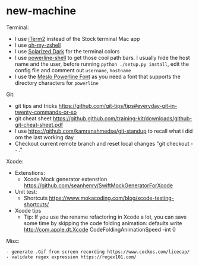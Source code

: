 # new-machine


Terminal:
- I use [iTerm2](https://www.iterm2.com/) instead of the Stock terminal Mac app
- I use [oh-my-zshell](https://github.com/robbyrussell/oh-my-zsh)
- I use [Solarized Dark](http://ethanschoonover.com/solarized) for the terminal colors
- I use [powerline-shell](https://github.com/milkbikis/powerline-shell) to get those cool path bars. I usually hide the host name and the user, before running `python ./setup.py install`, edit the config file and comment out `username`, `hostname`
- I use the [Meslo Powerline Font](https://github.com/powerline/fonts/blob/master/Meslo%20Slashed/Meslo%20LG%20M%20Regular%20for%20Powerline.ttf) as you need a font that supports the directory characters for `powerline`

Git: 
- git tips and tricks https://github.com/git-tips/tips#everyday-git-in-twenty-commands-or-so
- git cheat sheet https://github.github.com/training-kit/downloads/github-git-cheat-sheet.pdf
- I use https://github.com/kamranahmedse/git-standup to recall what i did om the last working day
- Checkout current remote branch and reset local changes "git checkout -- ."

Xcode: 
  - Extenstions:
      - Xcode Mock generator extenstion https://github.com/seanhenry/SwiftMockGeneratorForXcode
  - Unit test: 
     - Shortcuts https://www.mokacoding.com/blog/xcode-testing-shortcuts/
  - Xcode tips 
    - Tip: If you use the rename refactoring in Xcode a lot, you can save some time by skipping the code folding animation:         defaults write http://com.apple.dt.Xcode CodeFoldingAnimationSpeed -int 0

  Misc: 
  
    - generate .Gif from screen recording https://www.cockos.com/licecap/
    - validate regex expression https://regex101.com/ 
